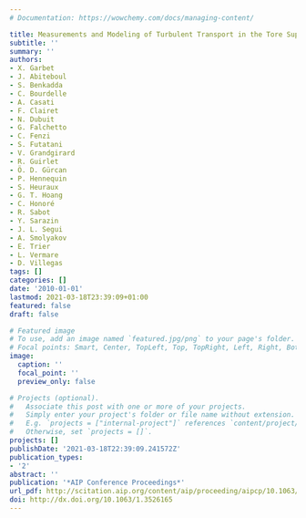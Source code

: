 ```yaml
---
# Documentation: https://wowchemy.com/docs/managing-content/

title: Measurements and Modeling of Turbulent Transport in the Tore Supra Tokamak
subtitle: ''
summary: ''
authors:
- X. Garbet
- J. Abiteboul
- S. Benkadda
- C. Bourdelle
- A. Casati
- F. Clairet
- N. Dubuit
- G. Falchetto
- C. Fenzi
- S. Futatani
- V. Grandgirard
- R. Guirlet
- Ö. D. Gürcan
- P. Hennequin
- S. Heuraux
- G. T. Hoang
- C. Honoré
- R. Sabot
- Y. Sarazin
- J. L. Segui
- A. Smolyakov
- E. Trier
- L. Vermare
- D. Villegas
tags: []
categories: []
date: '2010-01-01'
lastmod: 2021-03-18T23:39:09+01:00
featured: false
draft: false

# Featured image
# To use, add an image named `featured.jpg/png` to your page's folder.
# Focal points: Smart, Center, TopLeft, Top, TopRight, Left, Right, BottomLeft, Bottom, BottomRight.
image:
  caption: ''
  focal_point: ''
  preview_only: false

# Projects (optional).
#   Associate this post with one or more of your projects.
#   Simply enter your project's folder or file name without extension.
#   E.g. `projects = ["internal-project"]` references `content/project/deep-learning/index.md`.
#   Otherwise, set `projects = []`.
projects: []
publishDate: '2021-03-18T22:39:09.241572Z'
publication_types:
- '2'
abstract: ''
publication: '*AIP Conference Proceedings*'
url_pdf: http://scitation.aip.org/content/aip/proceeding/aipcp/10.1063/1.3526165
doi: http://dx.doi.org/10.1063/1.3526165
---
```

